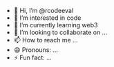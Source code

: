 - 👋 Hi, I’m @rcodeeval
- 👀 I’m interested in code
- 🌱 I’m currently learning web3
- 💞️ I’m looking to collaborate on ...
- 📫 How to reach me ...
- 😄 Pronouns: ...
- ⚡ Fun fact: ...

<!---
rcodeeval/rcodeeval is a ✨ special ✨ repository because its `README.md` (this file) appears on your GitHub profile.
You can click the Preview link to take a look at your changes.
--->
